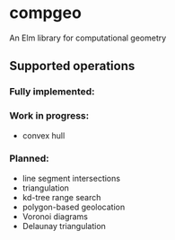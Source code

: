 # compgeo

An Elm library for computational geometry

## Supported operations

### Fully implemented:

### Work in progress:
- convex hull

### Planned:
- line segment intersections
- triangulation
- kd-tree range search
- polygon-based geolocation
- Voronoi diagrams
- Delaunay triangulation